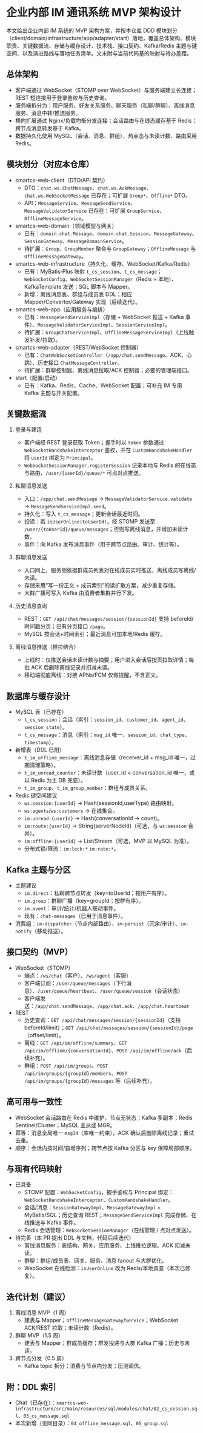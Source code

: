 # 企业内部 IM 通讯系统 MVP 架构设计

本文给出企业内部 IM 系统的 MVP 架构方案，并按本仓库 DDD 模块划分（client/domain/infrastructure/app/adapter/start）落地，覆盖总体架构、模块职责、关键数据流、存储与缓存设计、技术栈、接口契约、Kafka/Redis 主题与键空间、以及演进路线与落地任务清单。文末附与当前代码基的映射与待办差距。

## 总体架构
- 客户端通过 WebSocket（STOMP over WebSocket）与服务端建立长连接；REST 短连接用于登录鉴权与历史查询。
- 服务端拆分为：用户服务、好友关系服务、聊天服务（私聊/群聊）、离线消息服务、消息中转/推送服务。
- 横向扩展通过 Nginx/负载均衡分发连接；会话路由与在线态缓存基于 Redis；跨节点消息转发基于 Kafka。
- 数据持久化使用 MySQL（会话、消息、群组），热点态与未读计数、路由采用 Redis。

## 模块划分（对应本仓库）
- smartcs-web-client（DTO/API 契约）
  - DTO：`chat.ws.ChatMessage`、`chat.ws.AckMessage`、`chat.ws.WebSocketMessage` 已存在；可扩展 `Group*`、`Offline*` DTO。
  - API：`MessageService`、`MessageSendService`、`MessageValidatorService` 已存在；可扩展 `GroupService`、`OfflineMessageService`。
- smartcs-web-domain（领域模型与网关）
  - 已有：`domain.chat.Message`、`domain.chat.Session`、`MessageGateway`、`SessionGateway`、`MessageDomainService`。
  - 待扩展：`Group`、`GroupMember` 聚合与 `GroupGateway`；`OfflineMessage` 与 `OfflineMessageGateway`。
- smartcs-web-infrastructure（持久化、缓存、WebSocket/Kafka/Redis）
  - 已有：MyBatis‑Plus 映射 `t_cs_session`、`t_cs_message`；`WebSocketConfig`、`WebSocketSessionManager`（Redis + 本地）、KafkaTemplate 发送；SQL 脚本与 Mapper。
  - 新增：离线消息表、群组与成员表 DDL；相应 Mapper/Convertor/Gateway 实现（后续迭代）。
- smartcs-web-app（应用服务与编排）
  - 已有：`MessageSendServiceImpl`（存储 + WebSocket 推送 + Kafka 事件）、`MessageValidatorServiceImpl`、`SessionServiceImpl`。
  - 待扩展：`GroupChatServiceImpl`、`OfflineMessageServiceImpl`（上线触发补发/拉取）。
- smartcs-web-adapter（REST/WebSocket 控制器）
  - 已有：`ChatWebSocketController`（`/app/chat.sendMessage`、ACK、心跳）、历史接口 `ChatMessageController`。
  - 待扩展：群聊控制器、离线消息拉取/ACK 控制器；必要的管理端接口。
- start（配置/启动）
  - 已有：Kafka、Redis、Cache、WebSocket 配置；可补充 IM 专用 Kafka 主题与开关配置。

## 关键数据流
1) 登录与建连
   - 客户端经 REST 登录获取 Token；握手时以 `token` 参数通过 `WebSocketHandshakeInterceptor` 鉴权，并在 `CustomHandshakeHandler` 将 `userId` 绑定为 `Principal`。
   - `WebSocketSessionManager.registerSession` 记录本地与 Redis 的在线态与路由，`/user/{userId}/queue/*` 可点对点推送。

2) 私聊消息发送
   - 入口：`/app/chat.sendMessage` → `MessageValidatorService.validate` → `MessageSendServiceImpl.send`。
   - 持久化：写入 `t_cs_message`；更新会话最近时间。
   - 投递：若 `isUserOnline(toUserId)`，经 STOMP 发送至 `/user/{toUserId}/queue/messages`；否则写离线消息，并增加未读计数。
   - 事件：向 Kafka 发布消息事件（用于跨节点路由、审计、统计等）。

3) 群聊消息发送
   - 入口同上，服务侧依据群成员列表对在线成员实时推送，离线成员写离线/未读。
   - 存储采用“写一份正文 + 成员索引”的读扩散方案，减少重复存储。
   - 大群广播可写入 Kafka 由消费者集群并行下发。

4) 历史消息查询
   - REST：`GET /api/chat/messages/session/{sessionId}` 支持 beforeId/时间戳分页；已有分页接口 `/page`。
   - MySQL 按会话+时间索引；最近消息可加本地/Redis 缓存。

5) 离线消息推送（推拉结合）
   - 上线时：仅推送会话未读计数与摘要；用户进入会话后按页拉取详情；每批 ACK 后删除离线记录并扣减未读。
   - 移动端彻底离线：对接 APNs/FCM 仅做提醒，不含正文。

## 数据库与缓存设计
- MySQL 表（已存在）
  - `t_cs_session`：会话（索引：`session_id`、`customer_id`、`agent_id`、`session_state`）。
  - `t_cs_message`：消息（索引：`msg_id` 唯一、`session_id`、`chat_type`、`timestamp`）。
- 新增表（DDL 已附）
  - `t_im_offline_message`：离线消息存储（receiver_id + msg_id 唯一，过期清理策略）。
  - `t_im_unread_counter`：未读计数（user_id + conversation_id 唯一，或以 Redis 为主 DB 兜底）。
  - `t_im_group`、`t_im_group_member`：群组与成员关系。
- Redis 键空间建议
  - `ws:session:{userId}` → Hash(sessionId,userType) 路由映射。
  - `ws:agents`/`ws:customers` → 在线集合。
  - `im:unread:{userId}` → Hash(conversationId → count)。
  - `im:route:{userId}` → String(serverNodeId)（可选，与 `ws:session` 合并）。
  - `im:offline:{userId}` → List/Stream（可选，MVP 以 MySQL 为准）。
  - 分布式锁/限流：`im:lock:*` `im:rate:*`。

## Kafka 主题与分区
- 主题建议
  - `im.direct`：私聊跨节点转发（key=toUserId；按用户有序）。
  - `im.group`：群聊广播（key=groupId；按群有序）。
  - `im.event`：审计/统计/机器人联动事件。
  - 现有：`chat-messages`（已用于消息事件）。
- 消费组：`im-dispatcher`（节点内部路由）、`im-persist`（冗余/审计）、`im-notify`（移动推送）。

## 接口契约（MVP）
- WebSocket（STOMP）
  - 端点：`/ws/chat`（客户）、`/ws/agent`（客服）
  - 客户端订阅：`/user/queue/messages`（下行消息）、`/user/queue/heartbeat`、`/user/queue/session`（会话状态）
  - 客户端发送：`/app/chat.sendMessage`、`/app/chat.ack`、`/app/chat.heartbeat`
- REST
  - 历史查询：`GET /api/chat/messages/session/{sessionId}`（支持 beforeId/limit）；`GET /api/chat/messages/session/{sessionId}/page`（offset/limit）。
  - 离线：`GET /api/im/offline/summary`、`GET /api/im/offline/{conversationId}`、`POST /api/im/offline/ack`（后续补充）。
  - 群组：`POST /api/im/groups`、`POST /api/im/groups/{groupId}/members`、`POST /api/im/groups/{groupId}/messages` 等（后续补充）。

## 高可用与一致性
- WebSocket 会话路由在 Redis 中维护，节点无状态；Kafka 多副本；Redis Sentinel/Cluster；MySQL 主从或 MGR。
- 幂等：消息全局唯一 `msgId`（库唯一约束），ACK 确认后删除离线记录；重试去重。
- 顺序：会话内按时间/自增序列；跨节点按 Kafka 分区与 key 保障局部顺序。

## 与现有代码映射
- 已具备
  - STOMP 配置：`WebSocketConfig`，握手鉴权与 Principal 绑定：`WebSocketHandshakeInterceptor`、`CustomHandshakeHandler`。
  - 会话/消息：`SessionGatewayImpl`、`MessageGatewayImpl` + MyBatis/SQL；历史查询 REST；`MessageSendServiceImpl` 完成存储、在线推送与 Kafka 事件。
  - Redis 会话管理：`WebSocketSessionManager`（在线管理 / 点对点发送）。
- 待完善（本 PR 提出 DDL 与文档，代码后续迭代）
  - 离线消息服务：表结构、网关、应用服务、上线推拉逻辑、ACK 扣减未读。
  - 群聊：群组/成员表、网关、服务、消息 fanout 与大群优化。
  - WebSocket 在线检测：`isUserOnline` 改为 Redis/本地双查（本次已修复）。

## 迭代计划（建议）
1) 离线消息 MVP（1 周）
   - 建表与 Mapper；`OfflineMessageGateway`/`Service`；WebSocket ACK/REST 拉取；未读计数（Redis）。
2) 群聊 MVP（1.5 周）
   - 建表与 Mapper；群成员缓存；群发投递与大群 Kafka 广播；历史与未读。
3) 跨节点分发（0.5 周）
   - Kafka topic 拆分；消费与节点内分发；压测调优。

## 附：DDL 索引
- Chat（已存在）：`smartcs-web-infrastructure/src/main/resources/sql/modules/chat/02_cs_session.sql`、`03_cs_message.sql`
- 本次新增（见同目录）：`04_offline_message.sql`、`05_group.sql`

